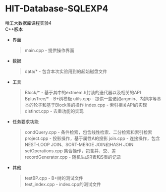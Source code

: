 # HIT-Database-SQLEXP4

哈工大数据库课程实验4  
C++版本


* 界面
    > main.cpp - 提供操作界面
* 数据
    > data/* - 包含本次实验用到的起始磁盘文件
* 工具
    > Block/* - 基于其中的extmem.h封装的迭代器以及相关的API  
    > BplusTree/* - B+树模板
    > utils.cpp - 提供一些诸如argmin、内排序等基本的轮子和基于Block类的操作
    > index.cpp - 索引相关API的实现  
    > distinct.cpp - 去重功能的实现  
* 任务要求功能
    > condQuery.cpp - 条件检索，包含线性检索、二分检索和索引检索  
    > project.cpp - 投影操作，基于属性A的投影
    > join.cpp - 连接操作，包含NEST-LOOP JOIN、SORT-MERGE JOIN和HASH JOIN
    > setOperations.cpp 集合操作，包含并、交、差  
    > recordGenerator.cpp - 随机生成R表和S表的记录  
* 其他
    > testBP.cpp - B+树的测试文件  
    > test_index.cpp - index.cpp的测试文件
